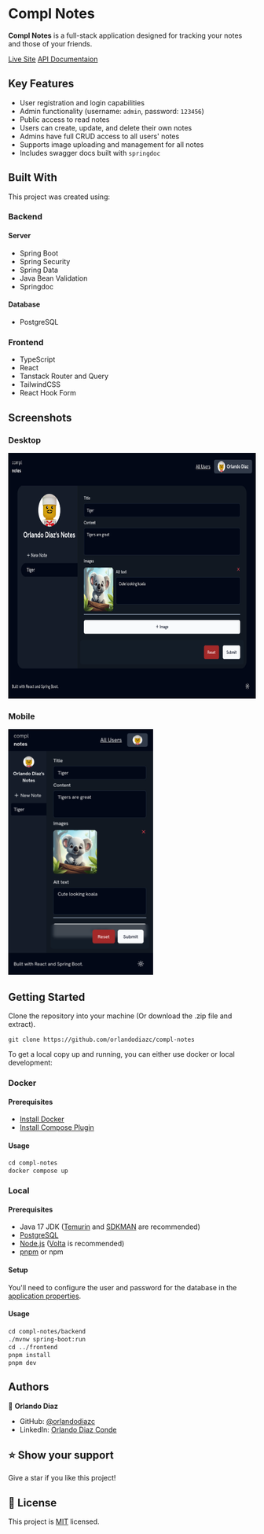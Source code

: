 # Compl Notes <a name="about-project"></a>

**Compl Notes** is a full-stack application designed for tracking your notes and those of your friends.

[Live Site](https://compl-notes.odiaz.com.co/)
[API Documentaion](https://compl-notes.odiaz.com.co/api/docs/swagger-ui/index.html)

## Key Features <a name="key-features"></a>

- User registration and login capabilities
- Admin functionality (username: `admin`, password: `123456`)
- Public access to read notes
- Users can create, update, and delete their own notes
- Admins have full CRUD access to all users' notes
- Supports image uploading and management for all notes
- Includes swagger docs built with `springdoc`

## Built With <a name="built-with"></a>

This project was created using:

### Backend

#### Server

- Spring Boot
- Spring Security
- Spring Data
- Java Bean Validation
- Springdoc

#### Database

- PostgreSQL

### Frontend

- TypeScript
- React
- Tanstack Router and Query
- TailwindCSS
- React Hook Form

## Screenshots

### Desktop

<img src="frontend/public/opengraph-image.webp" height=500/>

### Mobile

<img src="frontend/public/mobile_screenshot.webp" height=500/>

## Getting Started <a name="getting-started"></a>

Clone the repository into your machine (Or download the .zip file and extract).

```shell
git clone https://github.com/orlandodiazc/compl-notes
```

To get a local copy up and running, you can either use docker or local development:

### Docker

#### Prerequisites

- [Install Docker](https://docs.docker.com/get-docker/)
- [Install Compose Plugin](https://docs.docker.com/compose/install/)

#### Usage

```shell
cd compl-notes
docker compose up
```

### Local

#### Prerequisites

- Java 17 JDK ([Temurin](https://adoptium.net/temurin/releases/?version=17&package=jdk) and [SDKMAN](https://sdkman.io/install) are recommended)
- [PostgreSQL](https://www.postgresql.org/)
- [Node.js](https://nodejs.org/en/) ([Volta](https://volta.sh/) is recommended)
- [pnpm](https://pnpm.io/installation) or npm

#### Setup

You'll need to configure the user and password for the database in the [application properties](backend/src/main/resources/application.properties).

#### Usage

```shell
cd compl-notes/backend
./mvnw spring-boot:run
cd ../frontend
pnpm install
pnpm dev
```

## Authors <a name="authors"></a>

👤 **Orlando Diaz**

- GitHub: [@orlandodiazc](https://github.com/orlandodiazc)
- LinkedIn: [Orlando Diaz Conde](www.linkedin.com/in/orlando-diaz-conde)

## ⭐️ Show your support <a name="support"></a>

Give a star if you like this project!

<!-- LICENSE -->

## 📝 License <a name="license"></a>

This project is [MIT](./LICENSE) licensed.
